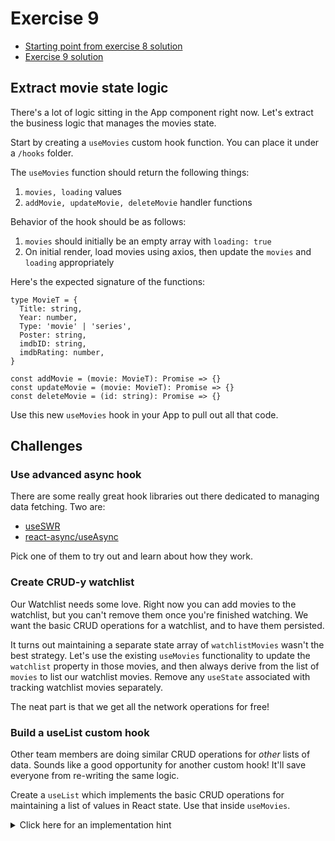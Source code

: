 # Exercise 9

- [Starting point from exercise 8 solution](https://github.com/AndrewSouthpaw/webdev/tree/exercise-8-solution/projects/rmdb)
- [Exercise 9 solution](https://github.com/AndrewSouthpaw/webdev/tree/exercise-9-solution/projects/rmdb)

## Extract movie state logic

There's a lot of logic sitting in the App component right now. Let's extract the business logic that manages the movies state.

Start by creating a `useMovies` custom hook function. You can place it under a `/hooks` folder.

The `useMovies` function should return the following things:

1. `movies, loading` values
1. `addMovie, updateMovie, deleteMovie` handler functions

Behavior of the hook should be as follows:

1. `movies` should initially be an empty array with `loading: true`
1. On initial render, load movies using axios, then update the `movies` and `loading` appropriately

Here's the expected signature of the functions:

```tsx
type MovieT = {
  Title: string,
  Year: number,
  Type: 'movie' | 'series',
  Poster: string,
  imdbID: string,
  imdbRating: number,
}

const addMovie = (movie: MovieT): Promise => {}
const updateMovie = (movie: MovieT): Promise => {}
const deleteMovie = (id: string): Promise => {}
```

Use this new `useMovies` hook in your App to pull out all that code.

## Challenges

### Use advanced async hook

There are some really great hook libraries out there dedicated to managing data fetching. Two are:

- [useSWR](https://swr.vercel.app/getting-started)
- [react-async/useAsync](https://docs.react-async.com/getting-started/usage)

Pick one of them to try out and learn about how they work.

### Create CRUD-y watchlist

Our Watchlist needs some love. Right now you can add movies to the watchlist, but you can't remove them once you're finished watching. We want the basic CRUD operations for a watchlist, and to have them persisted.

It turns out maintaining a separate state array of `watchlistMovies` wasn't the best strategy. Let's use the existing `useMovies` functionality to update the `watchlist` property in those movies, and then always derive from the list of `movies` to list our watchlist movies. Remove any `useState` associated with tracking watchlist movies separately.

The neat part is that we get all the network operations for free!

### Build a useList custom hook

Other team members are doing similar CRUD operations for *other* lists of data. Sounds like a good opportunity for another custom hook! It'll save everyone from re-writing the same logic.

Create a `useList` which implements the basic CRUD operations for maintaining a list of values in React state. Use that inside `useMovies`.

<details><summary>Click here for an implementation hint</summary>

There's many ways to design a hook like this. If you need a suggested type signature, try this one:

```tsx
type UseListResultT = {
  data: T,
  set: (values: T[]) => void,
  add: (value: T) => void,
  update: (id: string, changes: T) => void,
  remove: (id: string) => void,
}
const useList = (initialValue: T): UseListResultT => {}
```

</details>
